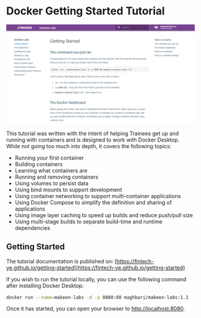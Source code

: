 # Docker Getting Started Tutorial

![Screenshot](docs/images/makeen-labs.png)

This tutorial was written with the intent of helping Trainees get up and running
with containers and is designed to work with Docker Desktop. While not going too much 
into depth, it covers the following topics:

- Running your first container
- Building containers
- Learning what containers are
- Running and removing containers
- Using volumes to persist data
- Using bind mounts to support development
- Using container networking to support multi-container applications
- Using Docker Compose to simplify the definition and sharing of applications
- Using image layer caching to speed up builds and reduce push/pull size
- Using multi-stage builds to separate build-time and runtime dependencies

## Getting Started

The tutorial documentation is published on:
[https://fintech-ye.github.io/getting-started](https://fintech-ye.github.io/getting-started)

If you wish to run the tutorial locally, you can use the following command after installing Docker Desktop:

```bash
docker run --name=makeen-labs -d -p 8080:80 maghbari/makeen-labs:1.1
```

Once it has started, you can open your browser to [http://localhost:8080](http://localhost:8080).